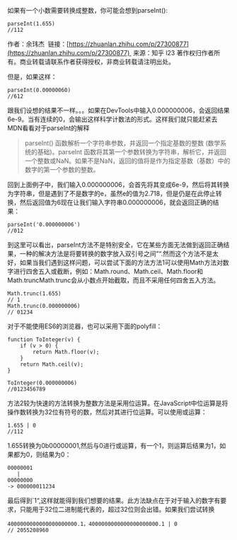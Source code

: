 如果有一个小数需要转换成整数，你可能会想到parseInt():

```
parseInt(1.655)
//112
```

作者：余玮杰 
链接：[https://zhuanlan.zhihu.com/p/27300877](https://zhuanlan.zhihu.com/p/27300877) 
来源：知乎 l23
著作权归作者所有。商业转载请联系作者获得授权，非商业转载请注明出处。

但是，如果这样：

```
parseInt(0.00000060)
//612
```

跟我们设想的结果不一样。。。如果在DevTools中输入0.000000006，会返回结果6e-9。当有连续的0，会输出这样科学计数法的形式。这样我们就只能赶紧去MDN看看对于parseInt的解释

> parseInt() 函数解析一个字符串参数，并返回一个指定基数的整数 (数学系统的基础)。parseInt 函数将其第一个参数转换为字符串，解析它，并返回一个整数或NaN。如果不是NaN，返回的值将是作为指定基数（基数）中的数字的第一个参数的整数。

回到上面例子中，我们输入0.000000006，会首先将其变成6e-9，然后将其转换为字符串，但是遇到了不是数字的e，虽然e的值为2.718，但是仍是在此停止转换，然后返回值为6现在让我们输入字符串0.000000006，就会返回正确的结果：

```
parseInt('0.000000006')
//012
```

到这里可以看出，parseInt方法不是特别安全，它在某些方面无法做到返回正确结果，一种的解决方法是将要转换的数字放入双引号之间”“.然而这个方法不是太好，如果当我们遇到这样问题，可以尝试下面的方法方法1可以使用Math方法对数字进行四舍五入或截断，例如：Math.round、Math.ceil、Math.floor和Math.truncMath.trunc会从小数点开始截取，而且不采用任何四舍五入方法。

```
Math.trunc(1.655)  
// 1
Math.trunc(0.000000006)  
// 01234
```

对于不能使用ES6的浏览器，也可以采用下面的polyfill：

```
function ToInteger(v) {  
    if (v > 0) {
        return Math.floor(v);
    }
    return Math.ceil(v);
}

ToInteger(0.000000006) 
//0123456789
```

方法2较为快速的方法转换为整数方法是采用位运算。在JavaScript中位运算是将操作数转换为32位有符号的数，然后对其进行位运算。可以使用或运算：

```
1.655 | 0
//112
```

1.655转换为0b00000001,然后与0进行或运算，有一个1，则运算后结果为1，如果都为0，则结果为0：

```
00000001  
   |
00000000  
-> 000000011234
```

最后得到`1“,这样就能得到我们想要的结果。此方法缺点在于对于输入的数字有要求，只能用于32位二进制能代表的，超过32位则会出错。如果我们尝试转换

```
4000000000000000000000.1，4000000000000000000000.1 | 0  
// 2055208960
```